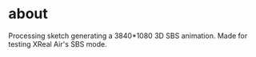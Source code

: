 # about
Processing sketch generating a 3840*1080 3D SBS animation.
Made for testing XReal Air's SBS mode.
